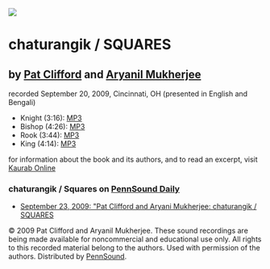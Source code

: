 ![](http://www.kaurab.com/books/chaturangik-cover.gif)  

chaturangik / SQUARES
=====================

by [Pat Clifford](Clifford.php) and [Aryanil Mukherjee](Mukherjee.php)
----------------------------------------------------------------------

recorded September 20, 2009, Cincinnati, OH (presented in English and Bengali)  
  

-   Knight (3:16): [MP3](http://media.sas.upenn.edu/pennsound/groups/Clifford-Mukherjee_Squares/Clifford-Pat-and-Mukherjee-Aryanil_01_Knight_chaturangik-SQUARES_Cincinnati_9-20-09.mp3)
-   Bishop (4:26): [MP3](http://media.sas.upenn.edu/pennsound/groups/Clifford-Mukherjee_Squares/Clifford-Pat-and-Mukherjee-Aryanil_02_Bishop_chaturangik-SQUARES_Cincinnati_9-20-09.mp3)
-   Rook (3:44): [MP3](http://media.sas.upenn.edu/pennsound/groups/Clifford-Mukherjee_Squares/Clifford-Pat-and-Mukherjee-Aryanil_03_Rook_chaturangik-SQUARES_Cincinnati_9-20-09.mp3)
-   King (4:14): [MP3](http://media.sas.upenn.edu/pennsound/groups/Clifford-Mukherjee_Squares/Clifford-Pat-and-Mukherjee-Aryanil_04_King_chaturangik-SQUARES_Cincinnati_9-20-09.mp3)

  

for information about the book and its authors, and to read an excerpt, visit [Kaurab Online](http://www.kaurab.com/books/chaturangik-SQUARES.html)

  

### chaturangik / Squares on [PennSound Daily](http://writing.upenn.edu/pennsound/daily)

-   [September 23, 2009: "Pat Clifford and Aryani Mukherjee: chaturangik / SQUARES](http://writing.upenn.edu/pennsound/daily/200909.php#14_16:13)

  

© 2009 Pat Clifford and Aryanil Mukherjee. These sound recordings are being made available for noncommercial and
educational use only. All rights to this recorded material belong to the authors. Used with permission of the authors.
Distributed by [PennSound](http://writing.upenn.edu/pennsound).
